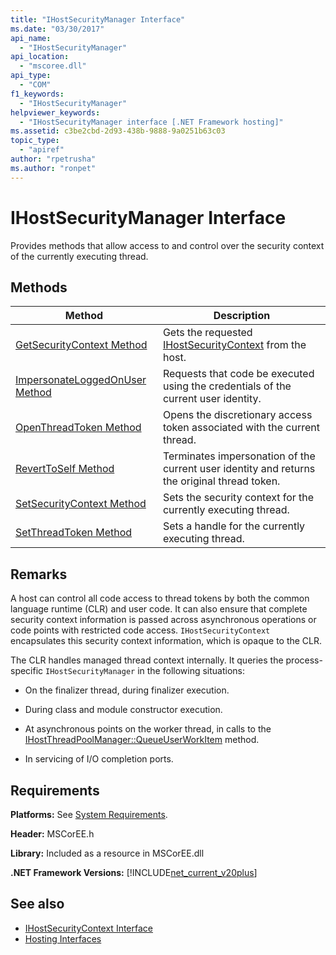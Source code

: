 ```yaml
---
title: "IHostSecurityManager Interface"
ms.date: "03/30/2017"
api_name: 
  - "IHostSecurityManager"
api_location: 
  - "mscoree.dll"
api_type: 
  - "COM"
f1_keywords: 
  - "IHostSecurityManager"
helpviewer_keywords: 
  - "IHostSecurityManager interface [.NET Framework hosting]"
ms.assetid: c3be2cbd-2d93-438b-9888-9a0251b63c03
topic_type: 
  - "apiref"
author: "rpetrusha"
ms.author: "ronpet"
---
```

# IHostSecurityManager Interface
Provides methods that allow access to and control over the security context of the currently executing thread.  
  
## Methods  
  
|Method|Description|  
|------------|-----------------|  
|[GetSecurityContext Method](../../../../docs/framework/unmanaged-api/hosting/ihostsecuritymanager-getsecuritycontext-method.md)|Gets the requested [IHostSecurityContext](../../../../docs/framework/unmanaged-api/hosting/ihostsecuritycontext-interface.md) from the host.|  
|[ImpersonateLoggedOnUser Method](../../../../docs/framework/unmanaged-api/hosting/ihostsecuritymanager-impersonateloggedonuser-method.md)|Requests that code be executed using the credentials of the current user identity.|  
|[OpenThreadToken Method](../../../../docs/framework/unmanaged-api/hosting/ihostsecuritymanager-openthreadtoken-method.md)|Opens the discretionary access token associated with the current thread.|  
|[RevertToSelf Method](../../../../docs/framework/unmanaged-api/hosting/ihostsecuritymanager-reverttoself-method.md)|Terminates impersonation of the current user identity and returns the original thread token.|  
|[SetSecurityContext Method](../../../../docs/framework/unmanaged-api/hosting/ihostsecuritymanager-setsecuritycontext-method.md)|Sets the security context for the currently executing thread.|  
|[SetThreadToken Method](../../../../docs/framework/unmanaged-api/hosting/ihostsecuritymanager-setthreadtoken-method.md)|Sets a handle for the currently executing thread.|  
  
## Remarks  
 A host can control all code access to thread tokens by both the common language runtime (CLR) and user code. It can also ensure that complete security context information is passed across asynchronous operations or code points with restricted code access. `IHostSecurityContext` encapsulates this security context information, which is opaque to the CLR.  
  
 The CLR handles managed thread context internally. It queries the process-specific `IHostSecurityManager` in the following situations:  
  
-   On the finalizer thread, during finalizer execution.  
  
-   During class and module constructor execution.  
  
-   At asynchronous points on the worker thread, in calls to the [IHostThreadPoolManager::QueueUserWorkItem](../../../../docs/framework/unmanaged-api/hosting/ihostthreadpoolmanager-queueuserworkitem-method.md) method.  
  
-   In servicing of I/O completion ports.  
  
## Requirements  
 **Platforms:** See [System Requirements](../../../../docs/framework/get-started/system-requirements.md).  
  
 **Header:** MSCorEE.h  
  
 **Library:** Included as a resource in MSCorEE.dll  
  
 **.NET Framework Versions:** [!INCLUDE[net_current_v20plus](../../../../includes/net-current-v20plus-md.md)]  
  
## See also
- [IHostSecurityContext Interface](../../../../docs/framework/unmanaged-api/hosting/ihostsecuritycontext-interface.md)
- [Hosting Interfaces](../../../../docs/framework/unmanaged-api/hosting/hosting-interfaces.md)
